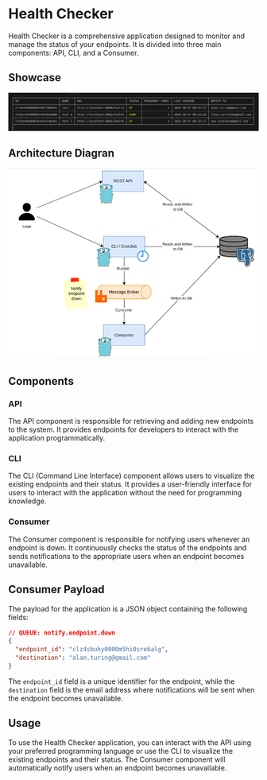 # Health Checker

Health Checker is a comprehensive application designed to monitor and manage the status of your endpoints. It is divided into three main components: API, CLI, and a Consumer.

## Showcase

![cli](./docs/cli.png)

## Architecture Diagran

![arch](./docs/arch-diagram.png)

## Components

### API

The API component is responsible for retrieving and adding new endpoints to the system. It provides endpoints for developers to interact with the application programmatically.

### CLI

The CLI (Command Line Interface) component allows users to visualize the existing endpoints and their status. It provides a user-friendly interface for users to interact with the application without the need for programming knowledge.

### Consumer

The Consumer component is responsible for notifying users whenever an endpoint is down. It continuously checks the status of the endpoints and sends notifications to the appropriate users when an endpoint becomes unavailable.

## Consumer Payload

The payload for the application is a JSON object containing the following fields:

```json
// QUEUE: notify.endpoint.down
{
  "endpoint_id": "clz4sbuhy0000m5hi0sre6alg",
  "destination": "alan.turing@gmail.com"
}
```

The `endpoint_id` field is a unique identifier for the endpoint, while the `destination` field is the email address where notifications will be sent when the endpoint becomes unavailable.

## Usage

To use the Health Checker application, you can interact with the API using your preferred programming language or use the CLI to visualize the existing endpoints and their status. The Consumer component will automatically notify users when an endpoint becomes unavailable.
